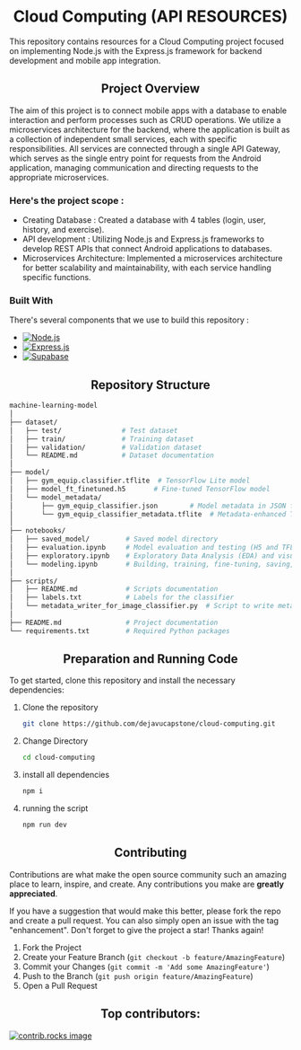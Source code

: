 <!-- ABOUT THE PROJECT -->

<h1 align="center">Cloud Computing (API RESOURCES)</h1>

This repository contains resources for a Cloud Computing project focused on implementing Node.js with the Express.js framework for backend development 
and mobile app integration.

<h2 align="center">Project Overview</h2>

The aim of this project is to connect mobile apps with a database to enable interaction and perform processes such as CRUD operations. We utilize a microservices architecture for the backend, where the application is built as a collection of independent small services, each with specific responsibilities. All services are connected through a single API Gateway, which serves as the single entry point for requests from the Android application, managing communication and directing requests to the appropriate microservices.

### Here's the project scope :

- Creating Database : Created a database with 4 tables (login, user, history, and exercise).
- API development : Utilizing Node.js and Express.js frameworks to develop REST APIs that connect Android applications to databases.
- Microservices Architecture: Implemented a microservices architecture for better scalability and maintainability, with each service handling specific functions.


### Built With

There's several components that we use to build this repository :

- [![Node.js][Node.js]][Node-url]
- [![Express.js][Express.js]][Express-url]
- [![Supabase][Supabase]][Supabase-url]


[Node.js]: https://img.shields.io/badge/Node.js-339933?style=flat-square&logo=Node.js&logoColor=white
[Node-url]: https://nodejs.org/
[Express.js]: https://img.shields.io/badge/Express.js-000000?style=flat-square&logo=express&logoColor=yellow
[Express-url]: https://expressjs.com/
[Supabase]: https://img.shields.io/badge/Supabase-3ECF8E?style=flat-square&logo=supabase&logoColor=white
[Supabase-url]: https://supabase.com/



<h2 align="center">Repository Structure</h2>

  ```sh
  machine-learning-model
│
├── dataset/
│   ├── test/               # Test dataset
│   ├── train/              # Training dataset
│   ├── validation/         # Validation dataset
│   └── README.md           # Dataset documentation
│
├── model/
│   ├── gym_equip.classifier.tflite  # TensorFlow Lite model
│   ├── model_ft_finetuned.h5       # Fine-tuned TensorFlow model
│   └── model_metadata/
│       ├── gym_equip_classifier.json        # Model metadata in JSON format
│       └── gym_equip_classifier_metadata.tflite  # Metadata-enhanced TFLite model
│
├── notebooks/
│   ├── saved_model/         # Saved model directory
│   ├── evaluation.ipynb     # Model evaluation and testing (H5 and TFLite)
│   ├── exploratory.ipynb    # Exploratory Data Analysis (EDA) and visualization
│   └── modeling.ipynb       # Building, training, fine-tuning, saving, and converting TFLite model
│
├── scripts/
│   ├── README.md            # Scripts documentation
│   ├── labels.txt           # Labels for the classifier
│   └── metadata_writer_for_image_classifier.py  # Script to write metadata
│
├── README.md                # Project documentation
└── requirements.txt         # Required Python packages

  ```

<h2 align="center">Preparation and Running Code</h2>

To get started, clone this repository and install the necessary dependencies:

1. Clone the repository
   ```sh
   git clone https://github.com/dejavucapstone/cloud-computing.git
   ```
2. Change Directory
   ```sh
   cd cloud-computing
   ```
3. install all dependencies
   ```sh
   npm i
   ```
4. running the script
   ```sh
   npm run dev
   ```




<h2 align="center">Contributing</h2>

Contributions are what make the open source community such an amazing place to learn, inspire, and create. Any contributions you make are **greatly appreciated**.

If you have a suggestion that would make this better, please fork the repo and create a pull request. You can also simply open an issue with the tag "enhancement".
Don't forget to give the project a star! Thanks again!

1. Fork the Project
2. Create your Feature Branch (`git checkout -b feature/AmazingFeature`)
3. Commit your Changes (`git commit -m 'Add some AmazingFeature'`)
4. Push to the Branch (`git push origin feature/AmazingFeature`)
5. Open a Pull Request

<h2 align="center">Top contributors:</h2>

<a href="https://github.com/othneildrew/Best-README-Template/graphs/contributors">
  <img src="https://contrib.rocks/image?repo=othneildrew/Best-README-Template" alt="contrib.rocks image" />
</a>



